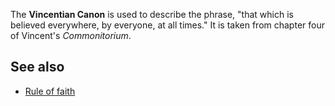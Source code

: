 The **Vincentian Canon** is used to describe the phrase, "that
which is believed everywhere, by everyone, at all times." It is
taken from chapter four of Vincent's *Commonitorium*.

## See also

-   [Rule of faith](Rule_of_faith "Rule of faith")



